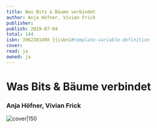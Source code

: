 ```yaml
---
title: Was Bits & Bäume verbindet
author: Anja Höfner, Vivian Frick
publisher: 
publish: 2019-07-04
total: 144
isbn: 396238149X {{isbn1#template-variable-definition
cover: 
read: ja
owned: ja
---
```


# Was Bits & Bäume verbindet
### Anja Höfner, Vivian Frick
![cover|150]()